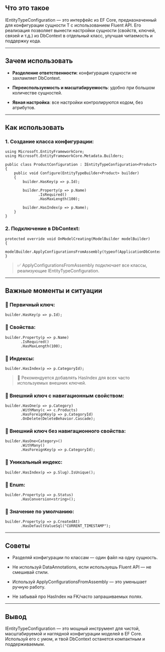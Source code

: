 ## **Что это такое**

IEntityTypeConfiguration — это интерфейс из EF Core, предназначенный для конфигурации сущности T с использованием Fluent API. Его реализация позволяет вынести настройки сущности (свойств, ключей, связей и т.д.) из DbContext в отдельный класс, улучшая читаемость и поддержку кода.

---

## **Зачем использовать**

- **Разделение ответственности**: конфигурация сущности не захламляет DbContext.
    
- **Переиспользуемость и масштабируемость**: удобно при большом количестве сущностей.
    
- **Явная настройка**: все настройки контролируются кодом, без атрибутов.
    

---

## **Как использовать**

  

### **1. Создание класса конфигурации:**

```
using Microsoft.EntityFrameworkCore;
using Microsoft.EntityFrameworkCore.Metadata.Builders;

public class ProductConfiguration : IEntityTypeConfiguration<Product>
{
    public void Configure(EntityTypeBuilder<Product> builder)
    {
        builder.HasKey(p => p.Id);

        builder.Property(p => p.Name)
               .IsRequired()
               .HasMaxLength(100);

        builder.HasIndex(p => p.Name);
    }
}
```

### **2. Подключение в DbContext:**

```
protected override void OnModelCreating(ModelBuilder modelBuilder)
{
    modelBuilder.ApplyConfigurationsFromAssembly(typeof(ApplicationDbContext).Assembly);
}
```

> ✅ ApplyConfigurationsFromAssembly подключает все классы, реализующие IEntityTypeConfiguration.

---

## **Важные моменты и ситуации**


### **🔹 Первичный ключ:**

```
builder.HasKey(p => p.Id);
```

### **🔹 Свойства:**

```
builder.Property(p => p.Name)
       .IsRequired()
       .HasMaxLength(100);
```

### **🔹 Индексы:**

```
builder.HasIndex(p => p.CategoryId);
```

> 📌 Рекомендуется добавлять HasIndex для всех часто используемых внешних ключей.

  

### **🔹 Внешний ключ с навигационным свойством:**

```
builder.HasOne(p => p.Category)
       .WithMany(c => c.Products)
       .HasForeignKey(p => p.CategoryId)
       .OnDelete(DeleteBehavior.Cascade);
```

### **🔹 Внешний ключ без навигационного свойства:**

```
builder.HasOne<Category>()
       .WithMany()
       .HasForeignKey(p => p.CategoryId);
```

### **🔹 Уникальный индекс:**

```
builder.HasIndex(p => p.Slug).IsUnique();
```

### **🔹 Enum:**

```
builder.Property(p => p.Status)
       .HasConversion<string>();
```

### **🔹 Значение по умолчанию:**

```
builder.Property(p => p.CreatedAt)
       .HasDefaultValueSql("CURRENT_TIMESTAMP");
```

---

## **Советы**

- Разделяй конфигурации по классам — один файл на одну сущность.
    
- Не используй DataAnnotations, если используешь Fluent API — не смешивай стили.
    
- Используй ApplyConfigurationsFromAssembly — это уменьшает ручную работу.
    
- Не забывай про HasIndex на FK/часто запрашиваемых полях.
    

---

## **Вывод**

  

IEntityTypeConfiguration — это мощный инструмент для чистой, масштабируемой и наглядной конфигурации моделей в EF Core. Используй его с умом, и твой DbContext останется компактным и поддерживаемым.